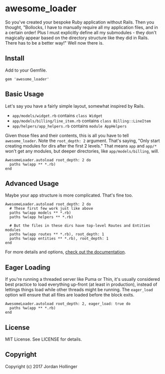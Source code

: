 # awesome_loader

So you've created your bespoke Ruby application without Rails. Then you thought, "Bollocks, I have to manually require all my application files, and in a certain order! Plus I must explicitly define all my submodules - they don't magically appear based on the directory structure like they did in Rails. There has to be a better way!" Well now there is.

## Install

Add to your Gemfile.

    gem 'awesome_loader'

## Basic Usage

Let's say you have a fairly simple layout, somewhat inspired by Rails.

* `app/models/widget.rb` contains `class Widget`
* `app/models/billing/line_item.rb` contains `class Billing::LineItem`
* `app/helpers/app_helpers.rb` contains `module AppHelpers`

Given those files and their contents, this is all you have to tell `awesome_loader`. Note the `root_depth: 2` argument. That's saying, "Only start creating modules for dirs after the first 2 levels." That means `app` and `app/*` won't get any modules, but deeper directories, like `app/models/billing`, will.

    AwesomeLoader.autoload root_depth: 2 do
      paths %w(app ** *.rb)
    end

## Advanced Usage

Maybe your app structure is more complicated. That's fine too.

    AwesomeLoader.autoload root_depth: 2 do
      # These first few work just like above
      paths %w(app models ** *.rb)
      paths %w(app helpers ** *.rb)

      # But the files in these dirs have top-level Routes and Entities modules
      paths %w(app routes ** *.rb), root_depth: 1
      paths %w(app entities ** *.rb), root_depth: 1
    end

For more details and options, [check out the documentation](http://www.rubydoc.info/gems/awesome_loader).

## Eager Loading

If you're running a threaded server like Puma or Thin, it's usually considered best practice to load everything up-front (at least in production), instead of lettings things load while other threads might be running. The `eager_load` option will ensure that all files are loaded before the block exits.

    AwesomeLoader.autoload root_depth: 2, eager_load: true do
      paths %w(app ** *.rb)
    end

## License

MIT License. See LICENSE for details.

## Copyright

Copyright (c) 2017 Jordan Hollinger
